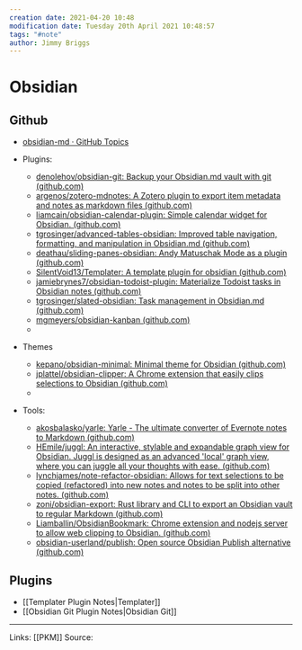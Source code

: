 ```yaml
---
creation date: 2021-04-20 10:48
modification date: Tuesday 20th April 2021 10:48:57
tags: "#note"
author: Jimmy Briggs
---
```


# Obsidian

## Github 

- [obsidian-md · GitHub Topics](https://github.com/topics/obsidian-md)
- Plugins:
	- [denolehov/obsidian-git: Backup your Obsidian.md vault with git (github.com)](https://github.com/denolehov/obsidian-git)
	- [argenos/zotero-mdnotes: A Zotero plugin to export item metadata and notes as markdown files (github.com)](https://github.com/argenos/zotero-mdnotes)
	- [liamcain/obsidian-calendar-plugin: Simple calendar widget for Obsidian. (github.com)](https://github.com/liamcain/obsidian-calendar-plugin)
	- [tgrosinger/advanced-tables-obsidian: Improved table navigation, formatting, and manipulation in Obsidian.md (github.com)](https://github.com/tgrosinger/advanced-tables-obsidian)
	- [deathau/sliding-panes-obsidian: Andy Matuschak Mode as a plugin (github.com)](https://github.com/deathau/sliding-panes-obsidian)
	- [SilentVoid13/Templater: A template plugin for obsidian (github.com)](https://github.com/SilentVoid13/Templater)
	- [jamiebrynes7/obsidian-todoist-plugin: Materialize Todoist tasks in Obsidian notes (github.com)](https://github.com/jamiebrynes7/obsidian-todoist-plugin)
	- [tgrosinger/slated-obsidian: Task management in Obsidian.md (github.com)](https://github.com/tgrosinger/slated-obsidian)
	- [mgmeyers/obsidian-kanban (github.com)](https://github.com/mgmeyers/obsidian-kanban)
	- 

- Themes
	- [kepano/obsidian-minimal: Minimal theme for Obsidian (github.com)](https://github.com/kepano/obsidian-minimal)
	- [jplattel/obsidian-clipper: A Chrome extension that easily clips selections to Obsidian (github.com)](https://github.com/jplattel/obsidian-clipper)
	- 

- Tools:
	- [akosbalasko/yarle: Yarle - The ultimate converter of Evernote notes to Markdown (github.com)](https://github.com/akosbalasko/yarle)
	- [HEmile/juggl: An interactive, stylable and expandable graph view for Obsidian. Juggl is designed as an advanced 'local' graph view, where you can juggle all your thoughts with ease. (github.com)](https://github.com/HEmile/juggl)
	- [lynchjames/note-refactor-obsidian: Allows for text selections to be copied (refactored) into new notes and notes to be split into other notes. (github.com)](https://github.com/lynchjames/note-refactor-obsidian)
	- [zoni/obsidian-export: Rust library and CLI to export an Obsidian vault to regular Markdown (github.com)](https://github.com/zoni/obsidian-export)
	- [Liamballin/ObsidianBookmark: Chrome extension and nodejs server to allow web clipping to Obsidian. (github.com)](https://github.com/Liamballin/ObsidianBookmark)
	- [obsidian-userland/publish: Open source Obsidian Publish alternative (github.com)](https://github.com/obsidian-userland/publish)


## Plugins

- [[Templater Plugin Notes|Templater]]
- [[Obsidian Git Plugin Notes|Obsidian Git]]

***
Links: [[PKM]] 
Source:

